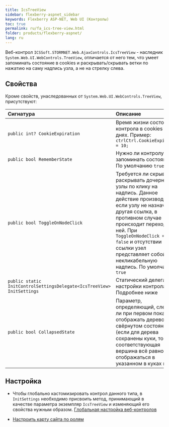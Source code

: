 ```yaml
---
title: IcsTreeView
sidebar: flexberry-aspnet_sidebar
keywords: Flexberry ASP-NET, Web UI (Контролы)
toc: true
permalink: ru/fa_ics-tree-view.html
folder: products/flexberry-aspnet/
lang: ru
---
```


Веб-контрол `ICSSoft.STORMNET.Web.AjaxControls.IcsTreeView` - наследник `System.Web.UI.WebControls.TreeView`, отличается от него тем, что умеет запоминать состояние в cookies и раскрывать/скрывать ветки по нажатию на саму надпись узла, а не на стрелку слева.

## Свойства

Кроме свойств, унаследованных от `System.Web.UI.WebControls.TreeView`, присутствуют:

|Сигнатура | Описание|
|:-----------------------|:---------------------------------------------------|
| `public int? CookieExpiration` | Время жизни состояния контрола в cookies в днях. Пример: `ctrlCtrl.CookieExpiration = 10;`|
| `public bool RememberState` | Нужно ли контролу запоминать состояние. По умолчанию `true`|
| `public bool ToggleOnNodeClick` | Требуется ли скрывать/раскрывать дочерние узлы по клику на надпись. Данное действие производится, если узлу не назначена другая ссылка, в противном случае происходит переход по ней. При `ToggleOnNodeClick == false` и отсутствии ссылки узел представляет собой некликабельную надпись. По умолчанию `true`|
| `public static InitControlSettingsDelegate<IcsTreeView> InitSettings` | Статический делегат для настройки контрола. Подробнее ниже|
| `public bool CollapsedState` | Параметр, определяющий, следует ли при первом показе отображать дерево в свёрнутом состоянии (если для дерева сохранены куки, то соответствующая вершина всё равно будет отображаться в указанном в куках виде)|

## Настройка

* Чтобы глобально кастомизировать контрол данного типа, в `InitSettings` необходимо присвоить метод, принимающий в качестве параметра экземпляр `IcsTreeView` и изменяющий его свойства нужным образом. [Глобальная настройка веб-контролов](fa_init-control-settings-delegate.html)

* [Настроить карту сайта по ролям](fa_sitemap-according-roles.html)
